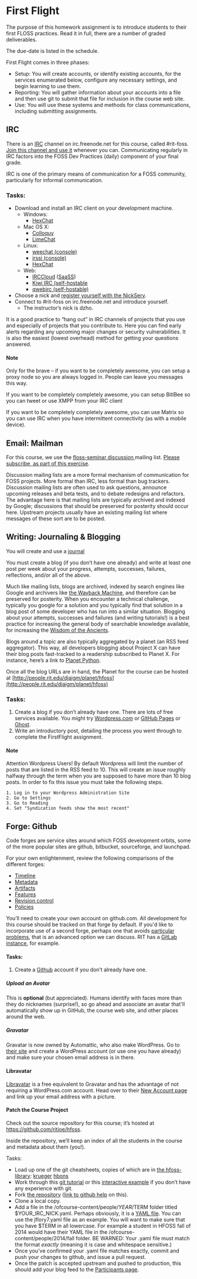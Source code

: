 # First Flight

The purpose of this homework assignment is to introduce students to their
first FLOSS practices.  Read it in full, there are a number of graded
deliverables.

The due-date is listed in the schedule.

First Flight comes in three phases:

  * Setup: You will create accounts, or identify existing accounts, for the services enumerated below, configure any necessary settings, and begin learning to use them.
  * Reporting: You will gather information about your accounts into a file and then use git to submit that file for inclusion in the course web site.
  * Use: You will use these systems and methods for class communications, including submitting assignments.

## IRC

There is an [IRC](IRC) channel on irc.freenode.net for this course, called #rit-foss. 
[Join this channel and use it](irc-exercise) whenever you can. Communicating regularly in IRC factors into the FOSS Dev Practices 
(daily) component of your final grade.

IRC is one of the primary means of communication for a FOSS community,
particularly for informal communication.

### Tasks:

  * Download and install an IRC client on your development machine.
    * Windows:
      * [HexChat](https://hexchat.github.io/)
    * Mac OS X:
      * [Colloquy](http://colloquy.info/)
      * [LimeChat](http://limechat.net/mac/)
    * Linux:
      * [weechat (console)](https://weechat.org/)
      * [irssi (console)](http://irssi.org/)
      * [HexChat](http://hexchat.github.io/)
    * Web:
      * [IRCCloud](https://www.irccloud.com/) ([SaaSS](https://www.gnu.org/philosophy/who-does-that-server-really-serve.html))
      * [Kiwi IRC (self-hostable](https://kiwiirc.com/)
      * [qwebirc (self-hostable)](https://qwebirc.org/)
  * Choose a nick and [register yourself with the NickServ](http://freenode.net/kb/answer/registration).
  * Connect to #rit-foss on irc.freenode.net and introduce yourself.
    + The instructor’s nick is dzho.

It is a good practice to “hang out” in IRC channels of projects that
you use and especially of projects that you contribute to. Here you can
find early alerts regarding any upcoming major changes or security
vulnerabilities. It is also the easiest (lowest overhead) method for
getting your questions answered.

####   Note

Only for the brave – if you want to be completely awesome, you can
setup a proxy node so you are always logged in. People can leave you
messages this way.

If you want to be completely completely awesome, you can setup
BitlBee so you can tweet or use XMPP from your IRC client 

If you want to be completely completely awesome, you can use Matrix so
you can use IRC when you have intermittent connectivity (as with a mobile
device).


## Email: Mailman

For this course, we use the [floss-seminar discussion ](https://lists.rit.edu/mailman/listinfo.mmcgi/floss-seminar) mailing list. 
[Please subscribe, as part of this exercise](email-exercise).

Discussion mailing lists are a more formal mechanism of communication
for FOSS projects. More formal than IRC, less formal than bug trackers.
Discussion mailing lists are often used to ask questions, announce
upcoming releases and beta tests, and to debate redesigns and
refactors. The advantage here is that mailing lists are typically
archived and indexed by Google; discussions that should be preserved
for posterity should occur here. Upstream projects usually have an
existing mailing list where messages of these sort are to be posted.


## Writing: Journaling & Blogging

You will create and use a [journal](journal)

You must create a blog (if you don’t have one already) and write at
least one post per week about your progress, attempts, successes,
failures, reflections, and/or all of the above.

Much like mailing lists, blogs are archived, indexed by search engines like
Google and archivers like [the Wayback Machine](https://archive.org), and therefore can be
preserved for posterity.  When you encounter a technical challenge,
typically you google for a solution and you typically find that solution in
a blog post of some developer who has run into a similar situation. 
Blogging about your attempts, successes and failures (and writing
tutorials!) is a best practice for increasing the general body of searchable
knowledge available, for increasing the [Wisdom of the Ancients](http://xkcd.com/979/).

Blogs around a topic are also typically aggregated by a planet (an RSS
feed aggregator). This way, all developers blogging about Project X can
have their blog posts fast-tracked to a readership subscribed to Planet
X. For instance, here’s a link to [Planet Python](https://www.planetpython.org/).

Once all the blog URLs are in hand, the Planet for the course can be hosted at
[http://people.rit.edu/djaigm/planet/hfoss](http://people.rit.edu/djaigm/planet/hfoss)

### Tasks:

  1. Create a blog if you don’t already have one. There are lots of free
     services available. You might try [Wordpress.com](http://wordpress.com) or
     [GitHub Pages](https://github.com/blog/272-github-pages) or
     [Ghost](https://ghost.org/).
  2. Write an introductory post, detailing the process you went through
     to complete the FirstFlight assignment.

#### Note

   Attention Wordpress Users! By default Wordpress will limit the number
   of posts that are listed in the RSS feed to 10. This will create an
   issue roughly halfway through the term when you are supposed to have
   more than 10 blog posts. In order to fix this issue you must take the
   following steps.

    1. Log in to your Wordpress Administration Site
    2. Go to Settings
    3. Go to Reading
    4. Set "Syndication feeds show the most recent"

## Forge: Github

   Code forges are service sites around which FOSS development orbits,
   some of the more popular sites are github, bitbucket, sourceforge, and
   launchpad.

   For your own enlightenment, review the following comparisons of the
   different forges:

  * [Timeline](http://flossmole.org/content/when-were-forges-established)
  * [Metadata](http://flossmole.org/content/project-metadata-matrix-june-2011)
  * [Artifacts](http://flossmole.org/content/artifacts-matrix-code-forges-june-2011)
  * [Features](http://flossmole.org/content/feature-matrix-code-forges-june-2011)
  * [Revision control](http://flossmole.org/content/revision-control-matrix-june-2011)
  * [Policies](http://flossmole.org/content/forge-policy-matrix-june-2011)

   You’ll need to create your own account on github.com.  All development
   for this course should be tracked on that forge by default.  If you'd
   like to incorporate use of a second forge, perhaps one that avoids [particular problems](https://www.fsf.org/news/gnu-releases-ethical-evaluations-of-code-hosting-services), that is an advanced option we
   can discuss.  RIT has a [GitLab instance](https://kgcoe-git.rit.edu), for example.

#### Tasks:

   1. Create a [Github](https://github.com) account if you don’t already have one.

##### Upload an Avatar

   This is **optional** (but appreciated). Humans identify with faces more
   than they do nicknames (surprise!), so go ahead and associate an avatar
   that'll automatically show up in GitHub, the course web site, and other
   places around the web.

##### Gravatar

   Gravatar is now owned by Automattic, who also make WordPress. Go to
   [their site](https://gravatar.com/) and create a WordPress account (or use one you have
   already) and make sure your chosen email address is in there.

#### Libravatar

   [Libravatar](https://www.libravatar.org/) is a free equivalent to Gravatar and has the advantage
   of not requiring a WordPress.com account. Head over to their [New Account page](https://www.libravatar.org/account/new/) and link up your email address with a picture.

#### Patch the Course Project

   Check out the source repository for this course; it’s hosted at
   https://github.com/ritjoe/hfoss.

   Inside the repository, we’ll keep an index of all the students in the
   course and metadata about them (you!).

Tasks:

  * Load up one of the git cheatsheets, copies of which are in [the hfoss-library](https://github.com/ritjoe/hfoss-library): [krueger](https://jan-krueger.net/git-cheat-sheet-extended-edition/) [hbons](https://github.com/hbons/git-cheat-sheet)
  * Work through this [git tutorial](http://gitimmersion.com/index.html) or this [interactive example](https://try.github.io/)
    if you don’t have any experience with git.
  * Fork [the repository](https://github.com/ritjoe/hfoss) ([link to github help](https://help.github.com/articles/fork-a-repo/) on this).
  * Clone a local copy.
  * Add a file in the /ofcourse-content/people/$YEAR/$TERM folder titled
    $YOUR_IRC_NICK.yaml. Perhaps obviously, it is a [YAML file](http://www.yaml.org/). You
    can use the jflory7.yaml file as an example. You will want to make
    sure that you have $TERM in all lowercase. For example a student in
    HFOSS fall of 2014 would have their YAML file in the
    /ofcourse-content/people/2014/fall folder.
    BE WARNED: Your .yaml file must match the format *exactly* (meaning
    it is case and whitespace sensitive.)
  * Once you've confirmed your .yaml file matches exactly, commit and
    push your changes to github, and issue a pull request.
  * Once the patch is accepted upstream and pushed to production, this
    should add your blog feed to the [Participants page](http://hfoss.rocfoss.org/participants).

